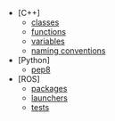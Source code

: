

* [C++]
    * [classes](cpp/classes.md)
    * [functions](cpp/functions.md)
    * [variables](cpp/variables.md)
    * [naming conventions](cpp/naming.md)
* [Python]
    * [pep8](python/pep8.md)
* [ROS]
    * [packages](ros/packages.md)
    * [launchers](ros/launchers.md)
    * [tests](ros/tests.md)
